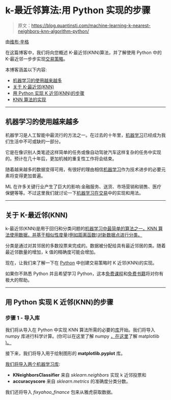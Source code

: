 # k-最近邻算法:用 Python 实现的步骤

> 原文：<https://blog.quantinsti.com/machine-learning-k-nearest-neighbors-knn-algorithm-python/>

由[维布·辛格](https://www.linkedin.com/in/vibhu-singh-1b76b6105/)

在这篇博客中，我们将向您概述 K-最近邻(KNN)算法，并了解使用 Python 中的 K-最近邻一步步实现[交易策略](/algorithmic-trading-strategies/)。

本博客涵盖以下内容:

*   [机器学习的使用越来越多](#the-growing-use-of-machine-learning)
*   [关于 K-最近邻(KNN)](#about-k-nearest-neighbors-knn)
*   [用 Python 实现 K 近邻(KNN)的步骤](#steps-to-implement-k-nearest-neighbors-knn-in-python)
*   [KNN 算法的实现](#implementation-of-the-knn-algorithm)

* * *

## **机器学习的使用越来越多**

机器学习是人工智能中最流行的方法之一。在过去的十年里，[机器学习](/trading-using-machine-learning-python/)已经成为我们生活中不可或缺的一部分。

它是在像识别人类笔迹这样简单的任务或像自动驾驶汽车这样复杂的任务中实现的。预计在几十年后，更加机械的重复性工作将会结束。

随着越来越多的数据变得可用，有很好的理由相信[机器学习](/machine-learning-basics/)作为技术进步的必要元素将变得更加普遍。

ML 在许多关键行业产生了巨大的影响:金融服务、送货、市场营销和销售、医疗保健等等。不过这里我们就讨论一下[机器学习在交易](https://quantra.quantinsti.com/course/introduction-to-machine-learning-for-trading)中的实现和用法。

* * *

## **关于 K-最近邻(KNN)**

k-最近邻(KNN)是用于回归和分类问题的[机器学习中最简单的算法之一。KNN 算法使用数据，并基于相似性度量(例如距离函数)对新数据点进行分类。](https://quantra.quantinsti.com/course/trading-with-machine-learning-regression)

分类是通过对其邻居的多数投票来完成的。数据被分配给具有最近邻居的类。随着最近邻数量的增加，k 值的精确度可能会增加。

现在，让我们来了解一下在 [Python](/python-trading/) 中创建交易策略时 K 近邻(KNN)的实现。

如果你不熟悉 Python 并且希望学习 Python，这本[免费课程](https://quantra.quantinsti.com/course/python-trading-basic)和[免费书籍](https://www.quantinsti.com/python-basics-handbook)将对你有极大的帮助。

* * *

## **用 Python 实现 K 近邻(KNN)的步骤**

### **步骤 1 - **导入库****

我们将从导入在 Python 中实现 KNN 算法所需的必要的[库](/python-trading-library/)开始。我们将导入 numpy 库进行科学计算。(你可以在这里了解 numpy [，在这里](/python-numpy-tutorial-installation-arrays-random-sampling/)了解 matplotlib [)。](/python-matplotlib-tutorial/)

接下来，我们将导入用于绘制图形的 **matplotlib.pyplot** 库。

<u>我们将导入两个机器学习库</u>:

*   **KNeighborsClassifier** 来自 *sklearn.neighbors* 实现 k 近邻投票和
*   **accuracyscore** 来自 *sklearn.metrics* 的准确度分类分数。

我们还将导入 *fixyahoo_finance* 包来从雅虎获取数据。